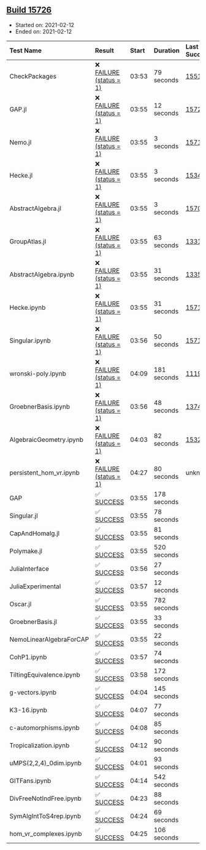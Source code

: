 ## [Build 15726](https://oscarci.mathematik.uni-kl.de/job/oscar/15726/)

* Started on: 2021-02-12
* Ended on: 2021-02-12

| Test Name    | Result | Start | Duration | Last Success | First Failure |
|:-------------|:-------|:------|:---------|:-------------|:--------------|
| CheckPackages | ❌ [FAILURE (status = 1)](https://oscarci.mathematik.uni-kl.de/job/oscar/15726/artifact/logs/build-15726/CheckPackages.log) | 03:53 | 79 seconds | [15514](https://oscarci.mathematik.uni-kl.de/job/oscar/15514/) | [15515](https://oscarci.mathematik.uni-kl.de/job/oscar/15515/) |
| GAP.jl | ❌ [FAILURE (status = 1)](https://oscarci.mathematik.uni-kl.de/job/oscar/15726/artifact/logs/build-15726/GAP.jl.log) | 03:55 | 12 seconds | [15725](https://oscarci.mathematik.uni-kl.de/job/oscar/15725/) | [15726](https://oscarci.mathematik.uni-kl.de/job/oscar/15726/) |
| Nemo.jl | ❌ [FAILURE (status = 1)](https://oscarci.mathematik.uni-kl.de/job/oscar/15726/artifact/logs/build-15726/Nemo.jl.log) | 03:55 | 3 seconds | [15714](https://oscarci.mathematik.uni-kl.de/job/oscar/15714/) | [15715](https://oscarci.mathematik.uni-kl.de/job/oscar/15715/) |
| Hecke.jl | ❌ [FAILURE (status = 1)](https://oscarci.mathematik.uni-kl.de/job/oscar/15726/artifact/logs/build-15726/Hecke.jl.log) | 03:55 | 3 seconds | [15344](https://oscarci.mathematik.uni-kl.de/job/oscar/15344/) | [15348](https://oscarci.mathematik.uni-kl.de/job/oscar/15348/) |
| AbstractAlgebra.jl | ❌ [FAILURE (status = 1)](https://oscarci.mathematik.uni-kl.de/job/oscar/15726/artifact/logs/build-15726/AbstractAlgebra.jl.log) | 03:55 | 3 seconds | [15709](https://oscarci.mathematik.uni-kl.de/job/oscar/15709/) | [15710](https://oscarci.mathematik.uni-kl.de/job/oscar/15710/) |
| GroupAtlas.jl | ❌ [FAILURE (status = 1)](https://oscarci.mathematik.uni-kl.de/job/oscar/15726/artifact/logs/build-15726/GroupAtlas.jl.log) | 03:55 | 63 seconds | [13311](https://oscarci.mathematik.uni-kl.de/job/oscar/13311/) | [13312](https://oscarci.mathematik.uni-kl.de/job/oscar/13312/) |
| AbstractAlgebra.ipynb | ❌ [FAILURE (status = 1)](https://oscarci.mathematik.uni-kl.de/job/oscar/15726/artifact/logs/build-15726/AbstractAlgebra.ipynb.log) | 03:55 | 31 seconds | [13355](https://oscarci.mathematik.uni-kl.de/job/oscar/13355/) | [13356](https://oscarci.mathematik.uni-kl.de/job/oscar/13356/) |
| Hecke.ipynb | ❌ [FAILURE (status = 1)](https://oscarci.mathematik.uni-kl.de/job/oscar/15726/artifact/logs/build-15726/Hecke.ipynb.log) | 03:55 | 31 seconds | [15717](https://oscarci.mathematik.uni-kl.de/job/oscar/15717/) | [15718](https://oscarci.mathematik.uni-kl.de/job/oscar/15718/) |
| Singular.ipynb | ❌ [FAILURE (status = 1)](https://oscarci.mathematik.uni-kl.de/job/oscar/15726/artifact/logs/build-15726/Singular.ipynb.log) | 03:56 | 50 seconds | [15714](https://oscarci.mathematik.uni-kl.de/job/oscar/15714/) | [15715](https://oscarci.mathematik.uni-kl.de/job/oscar/15715/) |
| wronski-poly.ipynb | ❌ [FAILURE (status = 1)](https://oscarci.mathematik.uni-kl.de/job/oscar/15726/artifact/logs/build-15726/wronski-poly.ipynb.log) | 04:09 | 181 seconds | [11192](https://oscarci.mathematik.uni-kl.de/job/oscar/11192/) | [11193](https://oscarci.mathematik.uni-kl.de/job/oscar/11193/) |
| GroebnerBasis.ipynb | ❌ [FAILURE (status = 1)](https://oscarci.mathematik.uni-kl.de/job/oscar/15726/artifact/logs/build-15726/GroebnerBasis.ipynb.log) | 03:56 | 48 seconds | [13748](https://oscarci.mathematik.uni-kl.de/job/oscar/13748/) | [13749](https://oscarci.mathematik.uni-kl.de/job/oscar/13749/) |
| AlgebraicGeometry.ipynb | ❌ [FAILURE (status = 1)](https://oscarci.mathematik.uni-kl.de/job/oscar/15726/artifact/logs/build-15726/AlgebraicGeometry.ipynb.log) | 04:03 | 82 seconds | [15322](https://oscarci.mathematik.uni-kl.de/job/oscar/15322/) | [15323](https://oscarci.mathematik.uni-kl.de/job/oscar/15323/) |
| persistent_hom_vr.ipynb | ❌ [FAILURE (status = 1)](https://oscarci.mathematik.uni-kl.de/job/oscar/15726/artifact/logs/build-15726/persistent_hom_vr.ipynb.log) | 04:27 | 80 seconds | unknown | unknown |
| GAP | ✅ [SUCCESS](https://oscarci.mathematik.uni-kl.de/job/oscar/15726/artifact/logs/build-15726/GAP.log) | 03:55 | 178 seconds |  |  |
| Singular.jl | ✅ [SUCCESS](https://oscarci.mathematik.uni-kl.de/job/oscar/15726/artifact/logs/build-15726/Singular.jl.log) | 03:55 | 78 seconds |  |  |
| CapAndHomalg.jl | ✅ [SUCCESS](https://oscarci.mathematik.uni-kl.de/job/oscar/15726/artifact/logs/build-15726/CapAndHomalg.jl.log) | 03:55 | 81 seconds |  |  |
| Polymake.jl | ✅ [SUCCESS](https://oscarci.mathematik.uni-kl.de/job/oscar/15726/artifact/logs/build-15726/Polymake.jl.log) | 03:55 | 520 seconds |  |  |
| JuliaInterface | ✅ [SUCCESS](https://oscarci.mathematik.uni-kl.de/job/oscar/15726/artifact/logs/build-15726/JuliaInterface.log) | 03:56 | 27 seconds |  |  |
| JuliaExperimental | ✅ [SUCCESS](https://oscarci.mathematik.uni-kl.de/job/oscar/15726/artifact/logs/build-15726/JuliaExperimental.log) | 03:57 | 12 seconds |  |  |
| Oscar.jl | ✅ [SUCCESS](https://oscarci.mathematik.uni-kl.de/job/oscar/15726/artifact/logs/build-15726/Oscar.jl.log) | 03:55 | 782 seconds |  |  |
| GroebnerBasis.jl | ✅ [SUCCESS](https://oscarci.mathematik.uni-kl.de/job/oscar/15726/artifact/logs/build-15726/GroebnerBasis.jl.log) | 03:55 | 33 seconds |  |  |
| NemoLinearAlgebraForCAP | ✅ [SUCCESS](https://oscarci.mathematik.uni-kl.de/job/oscar/15726/artifact/logs/build-15726/NemoLinearAlgebraForCAP.log) | 03:55 | 22 seconds |  |  |
| CohP1.ipynb | ✅ [SUCCESS](https://oscarci.mathematik.uni-kl.de/job/oscar/15726/artifact/logs/build-15726/CohP1.ipynb.log) | 03:57 | 74 seconds |  |  |
| TiltingEquivalence.ipynb | ✅ [SUCCESS](https://oscarci.mathematik.uni-kl.de/job/oscar/15726/artifact/logs/build-15726/TiltingEquivalence.ipynb.log) | 03:58 | 172 seconds |  |  |
| g-vectors.ipynb | ✅ [SUCCESS](https://oscarci.mathematik.uni-kl.de/job/oscar/15726/artifact/logs/build-15726/g-vectors.ipynb.log) | 04:04 | 145 seconds |  |  |
| K3-16.ipynb | ✅ [SUCCESS](https://oscarci.mathematik.uni-kl.de/job/oscar/15726/artifact/logs/build-15726/K3-16.ipynb.log) | 04:07 | 77 seconds |  |  |
| c-automorphisms.ipynb | ✅ [SUCCESS](https://oscarci.mathematik.uni-kl.de/job/oscar/15726/artifact/logs/build-15726/c-automorphisms.ipynb.log) | 04:08 | 85 seconds |  |  |
| Tropicalization.ipynb | ✅ [SUCCESS](https://oscarci.mathematik.uni-kl.de/job/oscar/15726/artifact/logs/build-15726/Tropicalization.ipynb.log) | 04:12 | 90 seconds |  |  |
| uMPS(2,2,4)_0dim.ipynb | ✅ [SUCCESS](https://oscarci.mathematik.uni-kl.de/job/oscar/15726/artifact/logs/build-15726/uMPS-2-2-4-_0dim.ipynb.log) | 04:01 | 93 seconds |  |  |
| GITFans.ipynb | ✅ [SUCCESS](https://oscarci.mathematik.uni-kl.de/job/oscar/15726/artifact/logs/build-15726/GITFans.ipynb.log) | 04:14 | 542 seconds |  |  |
| DivFreeNotIndFree.ipynb | ✅ [SUCCESS](https://oscarci.mathematik.uni-kl.de/job/oscar/15726/artifact/logs/build-15726/DivFreeNotIndFree.ipynb.log) | 04:23 | 88 seconds |  |  |
| SymAlgIntToS4rep.ipynb | ✅ [SUCCESS](https://oscarci.mathematik.uni-kl.de/job/oscar/15726/artifact/logs/build-15726/SymAlgIntToS4rep.ipynb.log) | 04:24 | 69 seconds |  |  |
| hom_vr_complexes.ipynb | ✅ [SUCCESS](https://oscarci.mathematik.uni-kl.de/job/oscar/15726/artifact/logs/build-15726/hom_vr_complexes.ipynb.log) | 04:25 | 106 seconds |  |  |
